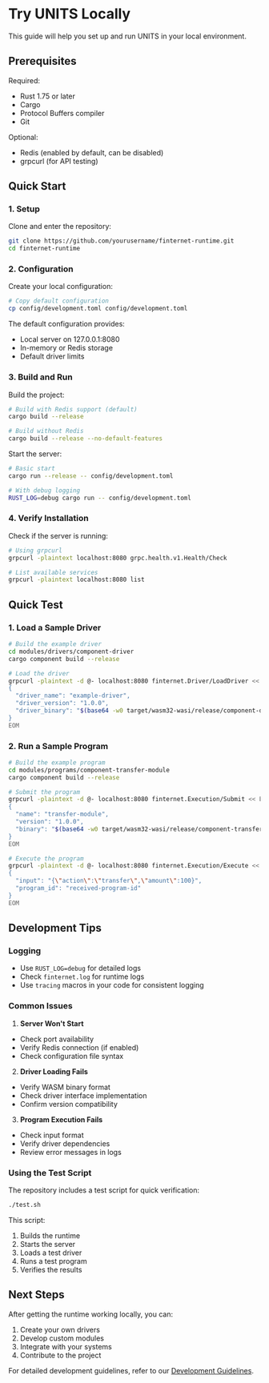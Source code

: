 # Try UNITS Locally

This guide will help you set up and run UNITS in your local environment.

## Prerequisites

Required:
- Rust 1.75 or later
- Cargo
- Protocol Buffers compiler
- Git

Optional:
- Redis (enabled by default, can be disabled)
- grpcurl (for API testing)

## Quick Start

### 1. Setup

Clone and enter the repository:
```bash
git clone https://github.com/yourusername/finternet-runtime.git
cd finternet-runtime
```

### 2. Configuration

Create your local configuration:
```bash
# Copy default configuration
cp config/development.toml config/development.toml
```

The default configuration provides:
- Local server on 127.0.0.1:8080
- In-memory or Redis storage
- Default driver limits

### 3. Build and Run

Build the project:
```bash
# Build with Redis support (default)
cargo build --release

# Build without Redis
cargo build --release --no-default-features
```

Start the server:
```bash
# Basic start
cargo run --release -- config/development.toml

# With debug logging
RUST_LOG=debug cargo run -- config/development.toml
```

### 4. Verify Installation

Check if the server is running:
```bash
# Using grpcurl
grpcurl -plaintext localhost:8080 grpc.health.v1.Health/Check

# List available services
grpcurl -plaintext localhost:8080 list
```

## Quick Test

### 1. Load a Sample Driver

```bash
# Build the example driver
cd modules/drivers/component-driver
cargo component build --release

# Load the driver
grpcurl -plaintext -d @- localhost:8080 finternet.Driver/LoadDriver << EOM
{
  "driver_name": "example-driver",
  "driver_version": "1.0.0",
  "driver_binary": "$(base64 -w0 target/wasm32-wasi/release/component-driver.wasm)"
}
EOM
```

### 2. Run a Sample Program

```bash
# Build the example program
cd modules/programs/component-transfer-module
cargo component build --release

# Submit the program
grpcurl -plaintext -d @- localhost:8080 finternet.Execution/Submit << EOM
{
  "name": "transfer-module",
  "version": "1.0.0",
  "binary": "$(base64 -w0 target/wasm32-wasi/release/component-transfer-module.wasm)"
}
EOM

# Execute the program
grpcurl -plaintext -d @- localhost:8080 finternet.Execution/Execute << EOM
{
  "input": "{\"action\":\"transfer\",\"amount\":100}",
  "program_id": "received-program-id"
}
EOM
```

## Development Tips

### Logging
- Use `RUST_LOG=debug` for detailed logs
- Check `finternet.log` for runtime logs
- Use `tracing` macros in your code for consistent logging

### Common Issues

1. **Server Won't Start**
- Check port availability
- Verify Redis connection (if enabled)
- Check configuration file syntax

2. **Driver Loading Fails**
- Verify WASM binary format
- Check driver interface implementation
- Confirm version compatibility

3. **Program Execution Fails**
- Check input format
- Verify driver dependencies
- Review error messages in logs

### Using the Test Script

The repository includes a test script for quick verification:
```bash
./test.sh
```

This script:
1. Builds the runtime
2. Starts the server
3. Loads a test driver
4. Runs a test program
5. Verifies the results

## Next Steps

After getting the runtime working locally, you can:
1. Create your own drivers
2. Develop custom modules
3. Integrate with your systems
4. Contribute to the project

For detailed development guidelines, refer to our [Development Guidelines](./development-guidelines.md).
